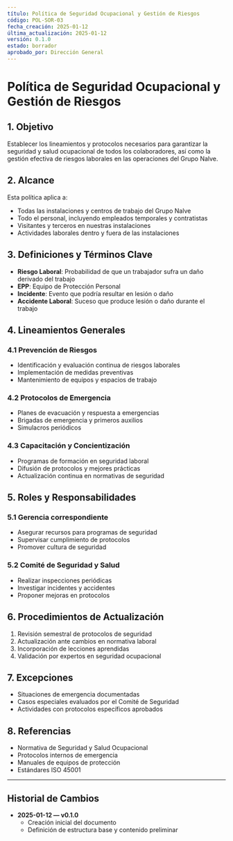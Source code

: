 ```yaml
---
título: Política de Seguridad Ocupacional y Gestión de Riesgos
código: POL-SOR-03
fecha_creación: 2025-01-12
última_actualización: 2025-01-12
versión: 0.1.0
estado: borrador
aprobado_por: Dirección General
---
```


# Política de Seguridad Ocupacional y Gestión de Riesgos

## 1. Objetivo
Establecer los lineamientos y protocolos necesarios para garantizar la seguridad y salud ocupacional de todos los colaboradores, así como la gestión efectiva de riesgos laborales en las operaciones del Grupo Nalve.

## 2. Alcance
Esta política aplica a:
- Todas las instalaciones y centros de trabajo del Grupo Nalve
- Todo el personal, incluyendo empleados temporales y contratistas
- Visitantes y terceros en nuestras instalaciones
- Actividades laborales dentro y fuera de las instalaciones

## 3. Definiciones y Términos Clave
- **Riesgo Laboral**: Probabilidad de que un trabajador sufra un daño derivado del trabajo
- **EPP**: Equipo de Protección Personal
- **Incidente**: Evento que podría resultar en lesión o daño
- **Accidente Laboral**: Suceso que produce lesión o daño durante el trabajo

## 4. Lineamientos Generales
### 4.1 Prevención de Riesgos
- Identificación y evaluación continua de riesgos laborales
- Implementación de medidas preventivas
- Mantenimiento de equipos y espacios de trabajo

### 4.2 Protocolos de Emergencia
- Planes de evacuación y respuesta a emergencias
- Brigadas de emergencia y primeros auxilios
- Simulacros periódicos

### 4.3 Capacitación y Concientización
- Programas de formación en seguridad laboral
- Difusión de protocolos y mejores prácticas
- Actualización continua en normativas de seguridad

## 5. Roles y Responsabilidades
### 5.1 Gerencia correspondiente
- Asegurar recursos para programas de seguridad
- Supervisar cumplimiento de protocolos
- Promover cultura de seguridad

### 5.2 Comité de Seguridad y Salud
- Realizar inspecciones periódicas
- Investigar incidentes y accidentes
- Proponer mejoras en protocolos

## 6. Procedimientos de Actualización
1. Revisión semestral de protocolos de seguridad
2. Actualización ante cambios en normativa laboral
3. Incorporación de lecciones aprendidas
4. Validación por expertos en seguridad ocupacional

## 7. Excepciones
- Situaciones de emergencia documentadas
- Casos especiales evaluados por el Comité de Seguridad
- Actividades con protocolos específicos aprobados

## 8. Referencias
- Normativa de Seguridad y Salud Ocupacional
- Protocolos internos de emergencia
- Manuales de equipos de protección
- Estándares ISO 45001

---

## Historial de Cambios
- **2025-01-12 — v0.1.0**
  - Creación inicial del documento
  - Definición de estructura base y contenido preliminar 